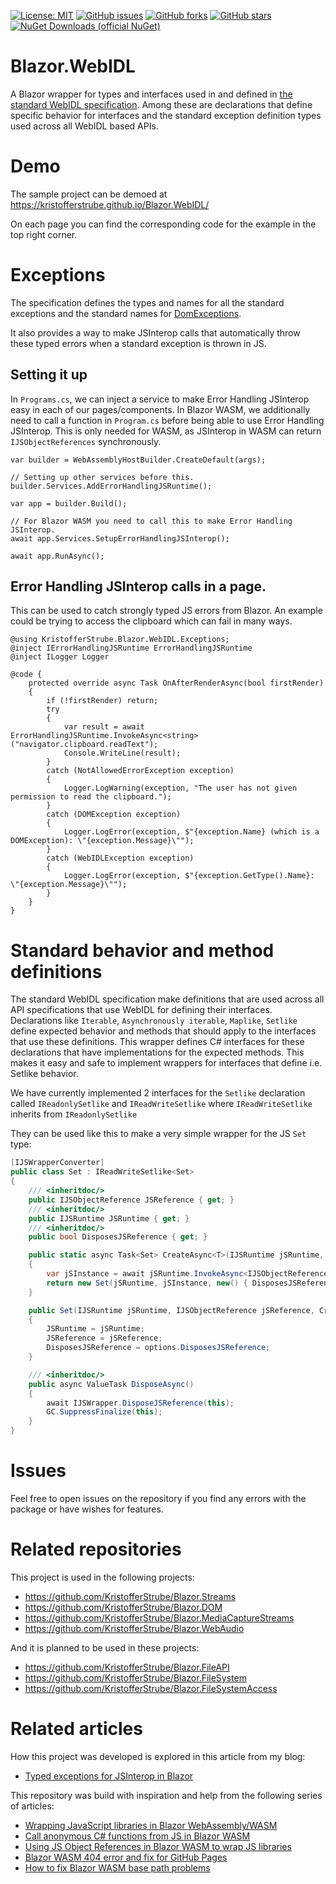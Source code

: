 [![License: MIT](https://img.shields.io/badge/License-MIT-yellow.svg)](/LICENSE.md)
[![GitHub issues](https://img.shields.io/github/issues/KristofferStrube/Blazor.WebIDL)](https://github.com/KristofferStrube/Blazor.WebIDL/issues)
[![GitHub forks](https://img.shields.io/github/forks/KristofferStrube/Blazor.WebIDL)](https://github.com/KristofferStrube/Blazor.WebIDL/network/members)
[![GitHub stars](https://img.shields.io/github/stars/KristofferStrube/Blazor.WebIDL)](https://github.com/KristofferStrube/Blazor.WebIDL/stargazers)
[![NuGet Downloads (official NuGet)](https://img.shields.io/nuget/dt/KristofferStrube.Blazor.WebIDL?label=NuGet%20Downloads)](https://www.nuget.org/packages/KristofferStrube.Blazor.WebIDL/)

# Blazor.WebIDL
A Blazor wrapper for types and interfaces used in and defined in [the standard WebIDL specification](https://webidl.spec.whatwg.org/).
Among these are declarations that define specific behavior for interfaces and the standard exception definition types used across all WebIDL based APIs.

# Demo
The sample project can be demoed at https://kristofferstrube.github.io/Blazor.WebIDL/

On each page you can find the corresponding code for the example in the top right corner.

# Exceptions
The specification defines the types and names for all the standard exceptions and the standard names for [DomExceptions](https://webidl.spec.whatwg.org/#idl-DOMException-error-names).

It also provides a way to make JSInterop calls that automatically throw these typed errors when a standard exception is thrown in JS.

## Setting it up
In `Programs.cs`, we can inject a service to make Error Handling JSInterop easy in each of our pages/components. In Blazor WASM, we additionally need to call a function in `Program.cs` before being able to use Error Handling JSInterop. This is only needed for WASM, as JSInterop in WASM can return `IJSObjectReferences` synchronously.

```
var builder = WebAssemblyHostBuilder.CreateDefault(args);

// Setting up other services before this.
builder.Services.AddErrorHandlingJSRuntime();

var app = builder.Build();

// For Blazor WASM you need to call this to make Error Handling JSInterop.
await app.Services.SetupErrorHandlingJSInterop();

await app.RunAsync();
```

## Error Handling JSInterop calls in a page.

This can be used to catch strongly typed JS errors from Blazor. An example could be trying to access the clipboard which can fail in many ways.
```razor
@using KristofferStrube.Blazor.WebIDL.Exceptions;
@inject IErrorHandlingJSRuntime ErrorHandlingJSRuntime
@inject ILogger Logger

@code {
    protected override async Task OnAfterRenderAsync(bool firstRender)
    {
        if (!firstRender) return;
        try
        {
            var result = await ErrorHandlingJSRuntime.InvokeAsync<string>("navigator.clipboard.readText");
            Console.WriteLine(result);
        }
        catch (NotAllowedErrorException exception)
        {
            Logger.LogWarning(exception, "The user has not given permission to read the clipboard.");
        }
        catch (DOMException exception)
        {
            Logger.LogError(exception, $"{exception.Name} (which is a DOMException): \"{exception.Message}\"");
        }
        catch (WebIDLException exception)
        {
            Logger.LogError(exception, $"{exception.GetType().Name}: \"{exception.Message}\"");
        }
    }
}
```

# Standard behavior and method definitions
The standard WebIDL specification make definitions that are used across all API specifications that use WebIDL for defining their interfaces.
Declarations like `Iterable`, `Asynchronously iterable`, `Maplike`, `Setlike` define expected behavior and methods that should apply to the interfaces that use these definitions. This wrapper defines C# interfaces for these declarations that have implementations for the expected methods. This makes it easy and safe to implement wrappers for interfaces that define i.e. Setlike behavior.

We have currently implemented 2 interfaces for the `Setlike` declaration called `IReadonlySetlike` and `IReadWriteSetlike` where `IReadWriteSetlike` inherits from `IReadonlySetlike`

They can be used like this to make a very simple wrapper for the JS `Set` type:
```csharp
[IJSWrapperConverter]
public class Set : IReadWriteSetlike<Set>
{
    /// <inheritdoc/>
    public IJSObjectReference JSReference { get; }
    /// <inheritdoc/>
    public IJSRuntime JSRuntime { get; }
    /// <inheritdoc/>
    public bool DisposesJSReference { get; }

    public static async Task<Set> CreateAsync<T>(IJSRuntime jSRuntime, IEnumerable<T>? iterable = null)
    {
        var jSInstance = await jSRuntime.InvokeAsync<IJSObjectReference>("constructSet", iterable);
        return new Set(jSRuntime, jSInstance, new() { DisposesJSReference = true });
    }

    public Set(IJSRuntime jSRuntime, IJSObjectReference jSReference, CreationOptions options)
    {
        JSRuntime = jSRuntime;
        JSReference = jSReference;
        DisposesJSReference = options.DisposesJSReference;
    }

    /// <inheritdoc/>
    public async ValueTask DisposeAsync()
    {
        await IJSWrapper.DisposeJSReference(this);
        GC.SuppressFinalize(this);
    }
}
```

# Issues
Feel free to open issues on the repository if you find any errors with the package or have wishes for features.

# Related repositories
This project is used in the following projects:
- https://github.com/KristofferStrube/Blazor.Streams
- https://github.com/KristofferStrube/Blazor.DOM
- https://github.com/KristofferStrube/Blazor.MediaCaptureStreams
- https://github.com/KristofferStrube/Blazor.WebAudio

And it is planned to be used in these projects:
- https://github.com/KristofferStrube/Blazor.FileAPI
- https://github.com/KristofferStrube/Blazor.FileSystem
- https://github.com/KristofferStrube/Blazor.FileSystemAccess

# Related articles
How this project was developed is explored in this article from my blog:
- [Typed exceptions for JSInterop in Blazor](https://kristoffer-strube.dk/post/typed-exceptions-for-jsinterop-in-blazor/)

This repository was build with inspiration and help from the following series of articles:
- [Wrapping JavaScript libraries in Blazor WebAssembly/WASM](https://blog.elmah.io/wrapping-javascript-libraries-in-blazor-webassembly-wasm/)
- [Call anonymous C# functions from JS in Blazor WASM](https://blog.elmah.io/call-anonymous-c-functions-from-js-in-blazor-wasm/)
- [Using JS Object References in Blazor WASM to wrap JS libraries](https://blog.elmah.io/using-js-object-references-in-blazor-wasm-to-wrap-js-libraries/)
- [Blazor WASM 404 error and fix for GitHub Pages](https://blog.elmah.io/blazor-wasm-404-error-and-fix-for-github-pages/)
- [How to fix Blazor WASM base path problems](https://blog.elmah.io/how-to-fix-blazor-wasm-base-path-problems/)
